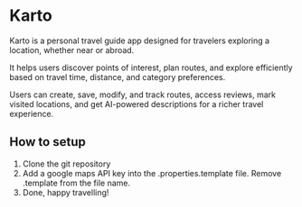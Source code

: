 # Karto
Karto is a personal travel guide app designed for travelers exploring a location, whether near or abroad.

It helps users discover points of interest, plan routes, and explore efficiently based on travel time, distance, and category preferences.

Users can create, save, modify, and track routes, access reviews, mark visited locations, and get AI-powered descriptions for a richer travel experience.

## How to setup
1. Clone the git repository
2. Add a google maps API key into the .properties.template file. Remove .template from the file name.
3. Done, happy travelling!